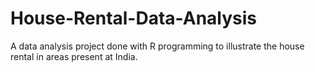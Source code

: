 # House-Rental-Data-Analysis
A data analysis project done with R programming to illustrate the house rental in areas present at India.
